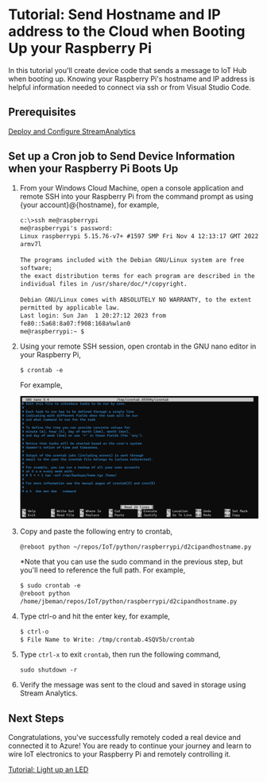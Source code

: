 # Tutorial: Send Hostname and IP address to the Cloud when Booting Up your Raspberry Pi

In this tutorial you'll create device code that sends a message to IoT Hub when booting up. Knowing your Raspberry Pi's hostname and IP address is helpful information needed to connect via ssh or from Visual Studio Code.

## Prerequisites

[Deploy and Configure StreamAnalytics](tutorial-deploystreamtostorage.md)

## Set up a Cron job to Send Device Information when your Raspberry Pi Boots Up

1. From your Windows Cloud Machine, open a console application and remote SSH into your Raspberry Pi from the command prompt as using {your account}@{hostname}, for example,

    ```azurecli
    c:\>ssh me@raspberrypi
    me@raspberrypi's password:
    Linux raspberrypi 5.15.76-v7+ #1597 SMP Fri Nov 4 12:13:17 GMT 2022 armv7l
    
    The programs included with the Debian GNU/Linux system are free software;
    the exact distribution terms for each program are described in the
    individual files in /usr/share/doc/*/copyright.
    
    Debian GNU/Linux comes with ABSOLUTELY NO WARRANTY, to the extent
    permitted by applicable law.
    Last login: Sun Jan  1 20:27:12 2023 from fe80::5a68:8a07:f908:168a%wlan0
    me@raspberrypi:~ $
    ```

1. Using your remote SSH session, open crontab in the GNU nano editor in your Raspberry Pi,

    ```azurecli
    $ crontab -e
    ```

    For example,

    ![lnk_crontab]

1. Copy and paste the following entry to crontab,

    ```azurecli
    @reboot python ~/repos/IoT/python/raspberrypi/d2cipandhostname.py
    ```

    *Note that you can use the sudo command in the previous step, but you'll need to reference the full path. For example,
    ```azurecli
    $ sudo crontab -e
    @reboot python /home/jbeman/repos/IoT/python/raspberrypi/d2cipandhostname.py
    ```

1. Type ctrl-o and hit the enter key, for example,

    ```azurecli
    $ ctrl-o
    $ File Name to Write: /tmp/crontab.4SQV5b/crontab
    ```

1. Type `ctrl-x` to exit `crontab`, then run the following command,

    ```azurecli
    sudo shutdown -r
    ```

1. Verify the message was sent to the cloud and saved in storage using Stream Analytics.

## Next Steps

Congratulations, you've successfully remotely coded a real device and connected it to Azure! You are ready to continue your journey and learn to wire IoT electronics to your Raspberry Pi and remotely controlling it.

[Tutorial: Light up an LED](tutorial-rasp-led.md)

<!--images-->

[lnk_crontab]: media/tutorial-rasp-d2cipandhostname/crontab.png